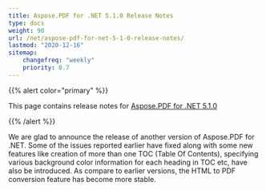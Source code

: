 ```yaml
---
title: Aspose.PDF for .NET 5.1.0 Release Notes
type: docs
weight: 90
url: /net/aspose-pdf-for-net-5-1-0-release-notes/
lastmod: "2020-12-16"
sitemap:
    changefreq: "weekly"
    priority: 0.7
---
```


{{% alert color="primary" %}} 

This page contains release notes for [Aspose.PDF for .NET 5.1.0](http://www.aspose.com/downloads/pdf/net/new-releases/aspose.pdf-for-.net-5.1.0/)

{{% /alert %}} 

We are glad to announce the release of another version of Aspose.PDF for .NET. Some of the issues reported earlier have fixed along with some new features like creation of more than one TOC (Table Of Contents), specifying various background color information for each heading in TOC etc, have also be introduced. As compare to earlier versions, the HTML to PDF conversion feature has become more stable.
